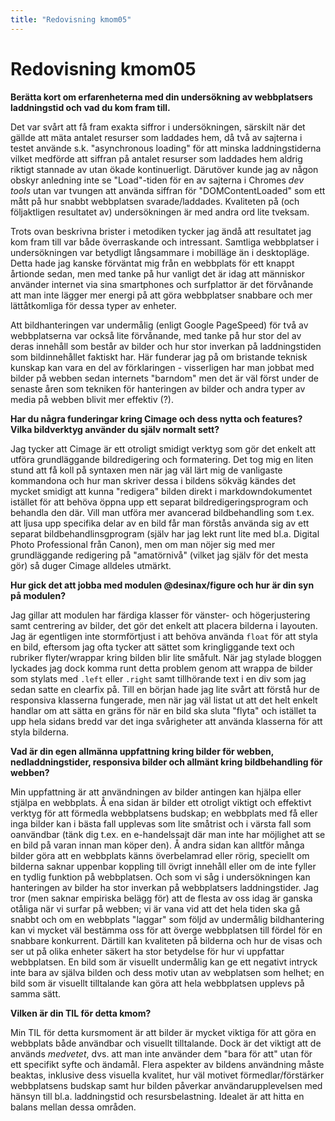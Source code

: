 ```yaml
---
title: "Redovisning kmom05"
---
```

Redovisning kmom05
=========================

**Berätta kort om erfarenheterna med din undersökning av webbplatsers laddningstid och vad du kom fram till.**

Det var svårt att få fram exakta siffror i undersökningen, särskilt när det gällde att mäta antalet resurser som laddades hem, då två av sajterna i testet använde s.k. "asynchronous loading" för att minska laddningstiderna vilket medförde att siffran på antalet resurser som laddades hem aldrig riktigt stannade av utan ökade kontinuerligt. Därutöver kunde jag av någon obskyr anledning inte se "Load"-tiden för en av sajterna i Chromes *dev tools* utan var tvungen att använda siffran för "DOMContentLoaded" som ett mått på hur snabbt webbplatsen svarade/laddades. Kvaliteten på (och följaktligen resultatet av) undersökningen är med andra ord lite tveksam.

Trots ovan beskrivna brister i metodiken tycker jag ändå att resultatet jag kom fram till var både överraskande och intressant. Samtliga webbplatser i undersökningen var betydligt långsammare i mobilläge än i desktopläge. Detta hade jag kanske förväntat mig från en webbplats för ett knappt årtionde sedan, men med tanke på hur vanligt det är idag att människor använder internet via sina smartphones och surfplattor är det förvånande att man inte lägger mer energi på att göra webbplatser snabbare och mer lättåtkomliga för dessa typer av enheter.

Att bildhanteringen var undermålig (enligt Google PageSpeed) för två av webbplatserna var också lite förvånande, med tanke på hur stor del av deras innehåll som består av bilder och hur stor inverkan på laddningstiden som bildinnehållet faktiskt har. Här funderar jag på om bristande teknisk kunskap kan vara en del av förklaringen - visserligen har man jobbat med bilder på webben sedan internets "barndom" men det är väl först under de senaste åren som tekniken för hanteringen av bilder och andra typer av media på webben blivit mer effektiv (?).

**Har du några funderingar kring Cimage och dess nytta och features? Vilka bildverktyg använder du själv normalt sett?**

Jag tycker att Cimage är ett otroligt smidigt verktyg som gör det enkelt att utföra grundläggande bildredigering och formatering. Det tog mig en liten stund att få koll på syntaxen men när jag väl lärt mig de vanligaste kommandona och hur man skriver dessa i bildens sökväg kändes det mycket smidigt att kunna "redigera" bilden direkt i markdowndokumentet istället för att behöva öppna upp ett separat bildredigeringsprogram och behandla den där. Vill man utföra mer avancerad bildbehandling som t.ex. att ljusa upp specifika delar av en bild får man förstås använda sig av ett separat bildbehandlinsgprogram (själv har jag lekt runt lite med bl.a. Digital Photo Professional från Canon), men om man nöjer sig med mer grundläggande redigering på "amatörnivå" (vilket jag själv för det mesta gör) så duger Cimage alldeles utmärkt.

**Hur gick det att jobba med modulen @desinax/figure och hur är din syn på modulen?**

Jag gillar att modulen har färdiga klasser för vänster- och högerjustering samt centrering av bilder, det gör det enkelt att placera bilderna i layouten. Jag är egentligen inte stormförtjust i att behöva använda <code>float</code> för att styla en bild, eftersom jag ofta tycker att sättet som kringliggande text och rubriker flyter/wrappar kring bilden blir lite småfult. När jag stylade bloggen lyckades jag dock komma runt detta problem genom att wrappa de bilder som stylats med <code>.left</code> eller <code>.right</code> samt tillhörande text i en div som jag sedan satte en clearfix på. Till en början hade jag lite svårt att förstå hur de responsiva klasserna fungerade, men när jag väl listat ut att det helt enkelt handlar om att sätta en gräns för när en bild ska sluta "flyta" och istället ta upp hela sidans bredd var det inga svårigheter att använda klasserna för att styla bilderna.

**Vad är din egen allmänna uppfattning kring bilder för webben, nedladdningstider, responsiva bilder och allmänt kring bildbehandling för webben?**

Min uppfattning är att användningen av bilder antingen kan hjälpa eller stjälpa en webbplats. Å ena sidan är bilder ett otroligt viktigt och effektivt verktyg för att förmedla webbplatsens budskap; en webbplats med få eller inga bilder kan i bästa fall upplevas som lite småtrist och i värsta fall som oanvändbar (tänk dig t.ex. en e-handelssajt där man inte har möjlighet att se en bild på varan innan man köper den). Å andra sidan kan alltför många bilder göra att en webbplats känns överbelamrad eller rörig, speciellt om bilderna saknar uppenbar koppling till övrigt innehåll eller om de inte fyller en tydlig funktion på webbplatsen. Och som vi såg i undersökningen kan hanteringen av bilder ha stor inverkan på webbplatsers laddningstider. Jag tror (men saknar empiriska belägg för) att de flesta av oss idag är ganska otåliga när vi surfar på webben; vi är vana vid att det hela tiden ska gå snabbt och om en webbplats "laggar" som följd av undermålig bildhantering kan vi mycket väl bestämma oss för att överge webbplatsen till fördel för en snabbare konkurrent. Därtill kan kvaliteten på bilderna och hur de visas och ser ut på olika enheter säkert ha stor betydelse för hur vi uppfattar webbplatsen. En bild som är visuellt undermålig kan ge ett negativt intryck inte bara av själva bilden och dess motiv utan av webplatsen som helhet; en bild som är visuellt tilltalande kan göra att hela webbplatsen upplevs på samma sätt.

**Vilken är din TIL för detta kmom?**

Min TIL för detta kursmoment är att bilder är mycket viktiga för att göra en webbplats både användbar och visuellt tilltalande. Dock är det viktigt att de används *medvetet*, dvs. att man inte använder dem "bara för att" utan för ett specifikt syfte och ändamål. Flera aspekter av bildens användning måste beaktas, inklusive dess visuella kvalitet, hur väl motivet förmedlar/förstärker webbplatsens budskap samt hur bilden påverkar användarupplevelsen med hänsyn till bl.a. laddningstid och resursbelastning. Idealet är att hitta en balans mellan dessa områden.
